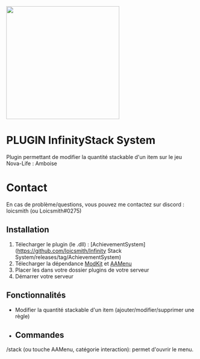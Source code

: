 <img src="https://i.imgur.com/yA0uupE.png" width="300"/>

# PLUGIN InfinityStack System

Plugin permettant de modifier la quantité stackable d'un item sur le jeu Nova-Life : Amboise

# Contact

En cas de problème/questions, vous pouvez me contactez sur discord : loicsmith (ou Loicsmith#0275)


## Installation
1. Télecharger le plugin (le .dll) : [AchievementSystem](https://github.com/loicsmith/Infinity Stack System/releases/tag/AchievementSystem)
2. Télecharger la dépendance [ModKit](https://github.com/Aarnow/NovaLife_ModKit-Releases/releases/download/v0.8.0/ModKit.dll) et [AAMenu](https://github.com/Aarnow/NovaLife_ModKit-Releases/releases/download/v0.8.0/AAMenu.dll)
3. Placer les dans votre dossier plugins de votre serveur
4. Démarrer votre serveur

## Fonctionnalités 

- Modifier la quantité stackable d'un item (ajouter/modifier/supprimer une règle)
  
- ## Commandes

/stack (ou touche AAMenu, catégorie interaction): permet d'ouvrir le menu.
